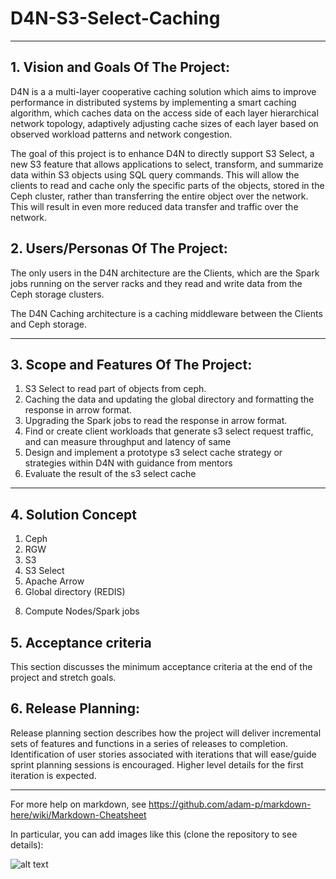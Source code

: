 # D4N-S3-Select-Caching

** **

## 1.   Vision and Goals Of The Project:

D4N is a a multi-layer cooperative caching solution which aims to improve performance in distributed systems by implementing a smart caching algorithm, which caches data on the access side of each layer hierarchical network topology, adaptively adjusting cache sizes of each layer based on observed workload patterns and network congestion.

The goal of this project is to enhance D4N to directly support S3 Select, a new S3 feature that allows applications to select, transform, and summarize data within S3 objects using SQL query commands. This will allow the clients to read and cache only the specific parts of the objects, stored in the Ceph cluster, rather than transferring the entire object over the network. This will result in even more reduced data transfer and traffic over the network.

## 2. Users/Personas Of The Project:

The only users in the D4N architecture are the Clients, which are the Spark jobs running on the server racks and they read and write data from the Ceph storage clusters.

The D4N Caching architecture is a caching middleware between the Clients and Ceph storage. 
<!-- The Rados Gatway(RGW) is the object storage interface of Ceph and it is responsible for the communication between the clients and  ceph.  -->

** **

## 3.   Scope and Features Of The Project:

1. S3 Select to read part of objects from ceph.
2. Caching the data and updating the global directory and formatting the response in arrow format.
3. Upgrading the Spark jobs to read the response in arrow format.
4. Find or create client workloads that generate s3 select request traffic, and can measure throughput and latency of same
5. Design and implement a prototype s3 select cache strategy or strategies within D4N with guidance from mentors
6. Evaluate the result of the s3 select cache

** **

## 4. Solution Concept
<!-- System archictecture Diagram -->
<!-- Some technical descp about D4N -->
1. Ceph 
2. RGW 
3. S3 
4. S3 Select
5. Apache Arrow
7. Global directory (REDIS)
<!-- 6. Read Cache -->
8. Compute Nodes/Spark jobs


## 5. Acceptance criteria

This section discusses the minimum acceptance criteria at the end of the project and stretch goals.

## 6.  Release Planning:

Release planning section describes how the project will deliver incremental sets of features and functions in a series of releases to completion. Identification of user stories associated with iterations that will ease/guide sprint planning sessions is encouraged. Higher level details for the first iteration is expected.

** **


For more help on markdown, see
https://github.com/adam-p/markdown-here/wiki/Markdown-Cheatsheet

In particular, you can add images like this (clone the repository to see details):

![alt text](https://github.com/BU-NU-CLOUD-SP18/sample-project/raw/master/cloud.png "Hover text")



